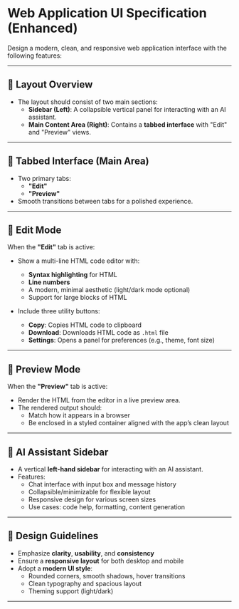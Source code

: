 # Web Application UI Specification (Enhanced)

Design a modern, clean, and responsive web application interface with the following features:

---

## 🔹 Layout Overview
- The layout should consist of two main sections:
  - **Sidebar (Left)**: A collapsible vertical panel for interacting with an AI assistant.
  - **Main Content Area (Right)**: Contains a **tabbed interface** with "Edit" and "Preview" views.

---

## 🔹 Tabbed Interface (Main Area)
- Two primary tabs:
  - **"Edit"**
  - **"Preview"**
- Smooth transitions between tabs for a polished experience.

---

## 🔹 Edit Mode
When the **"Edit"** tab is active:

- Show a multi-line HTML code editor with:
  - **Syntax highlighting** for HTML
  - **Line numbers**
  - A modern, minimal aesthetic (light/dark mode optional)
  - Support for large blocks of HTML

- Include three utility buttons:
  - **Copy**: Copies HTML code to clipboard
  - **Download**: Downloads HTML code as `.html` file
  - **Settings**: Opens a panel for preferences (e.g., theme, font size)

---

## 🔹 Preview Mode
When the **"Preview"** tab is active:

- Render the HTML from the editor in a live preview area.
- The rendered output should:
  - Match how it appears in a browser
  - Be enclosed in a styled container aligned with the app’s clean layout

---

## 🔹 AI Assistant Sidebar
- A vertical **left-hand sidebar** for interacting with an AI assistant.
- Features:
  - Chat interface with input box and message history
  - Collapsible/minimizable for flexible layout
  - Responsive design for various screen sizes
  - Use cases: code help, formatting, content generation

---

## 🔹 Design Guidelines
- Emphasize **clarity**, **usability**, and **consistency**
- Ensure a **responsive layout** for both desktop and mobile
- Adopt a **modern UI style**:
  - Rounded corners, smooth shadows, hover transitions
  - Clean typography and spacious layout
  - Theming support (light/dark)

---
